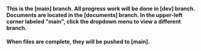 #### This is the [main] branch. All progress work will be done in [dev] branch. Documents are located in the [documents] branch. In the upper-left corner labeled "main", click the dropdown menu to view a different branch.
#### When files are complete, they will be pushed to [main].
